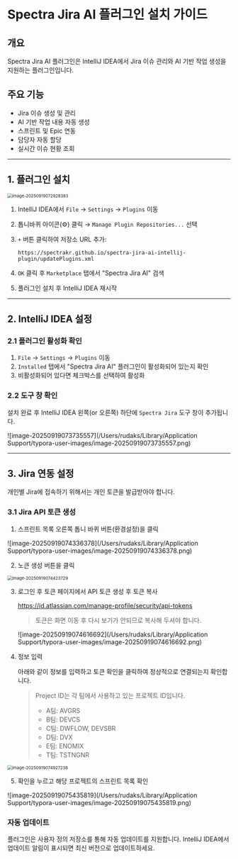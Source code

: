 # Spectra Jira AI 플러그인 설치 가이드

## 개요
Spectra Jira AI 플러그인은 IntelliJ IDEA에서 Jira 이슈 관리와 AI 기반 작업 생성을 지원하는 플러그인입니다.

## 주요 기능
- Jira 이슈 생성 및 관리
- AI 기반 작업 내용 자동 생성
- 스프린트 및 Epic 연동
- 담당자 자동 할당
- 실시간 이슈 현황 조회

---

## 1. 플러그인 설치

<img src="/Users/rudaks/Library/Application Support/typora-user-images/image-20250919072928383.png" alt="image-20250919072928383" style="zoom:67%;" />

1. IntelliJ IDEA에서 `File` → `Settings` → `Plugins` 이동
2. 톱니바퀴 아이콘(⚙️) 클릭 → `Manage Plugin Repositories...` 선택
3. `+` 버튼 클릭하여 저장소 URL 추가:

   ```
   https://spectrakr.github.io/spectra-jira-ai-intellij-plugin/updatePlugins.xml
   ```
4. `OK` 클릭 후 `Marketplace` 탭에서 "Spectra Jira AI" 검색
5. 플러그인 설치 후 IntelliJ IDEA 재시작





---

## 2. IntelliJ IDEA 설정

### 2.1 플러그인 활성화 확인
1. `File` → `Settings` → `Plugins` 이동
2. `Installed` 탭에서 "Spectra Jira AI" 플러그인이 활성화되어 있는지 확인
3. 비활성화되어 있다면 체크박스를 선택하여 활성화

### 2.2 도구 창 확인
설치 완료 후 IntelliJ IDEA 왼쪽(or 오른쪽) 하단에 `Spectra Jira` 도구 창이 추가됩니다.

![image-20250919073735557](/Users/rudaks/Library/Application Support/typora-user-images/image-20250919073735557.png)

---

## 3. Jira 연동 설정

개인별 Jira에 접속하기 위해서는 개인 토큰을 발급받아야 합니다.

### 3.1 Jira API 토큰 생성

1. 스프린트 목록 오른쪽 톱니 바퀴 버튼(환경설정)을 클릭

![image-20250919074336378](/Users/rudaks/Library/Application Support/typora-user-images/image-20250919074336378.png)

2. 노큰 생성 버튼을 클릭

<img src="/Users/rudaks/Library/Application Support/typora-user-images/image-20250919074423729.png" alt="image-20250919074423729" style="zoom:67%;" />

3. 로그인 후 토큰 페이지에서 API 토큰 생성 후 토큰 복사

   https://id.atlassian.com/manage-profile/security/api-tokens

   > 토큰은 화면 이동 후 다시 보기가 안되므로 복사해 두셔야 합니다. 

   ![image-20250919074616692](/Users/rudaks/Library/Application Support/typora-user-images/image-20250919074616692.png)

4. 정보 입력

   아래와 같이 정보를 입력하고 토큰 확인을 클릭하여 정상적으로 연결되는지 확인합니다.

   > Project ID는 각 팀에서 사용하고 있는 프로젝트 ID입니다.
   >
   > - A팀: AVGRS
   > - B팀: DEVCS
   > - C팀: DWFLOW, DEVSBR
   > - D팀: DVX
   > - E팀: ENOMIX
   > - T팀: TSTNGNR

   

<img src="/Users/rudaks/Library/Application Support/typora-user-images/image-20250919074927238.png" alt="image-20250919074927238" style="zoom:67%;" />



5. 확인을 누르고 해당 프로젝트의 스프린트 목록 확인

![image-20250919075435819](/Users/rudaks/Library/Application Support/typora-user-images/image-20250919075435819.png)



### 자동 업데이트
플러그인은 사용자 정의 저장소를 통해 자동 업데이트를 지원합니다. IntelliJ IDEA에서 업데이트 알림이 표시되면 최신 버전으로 업데이트하세요.